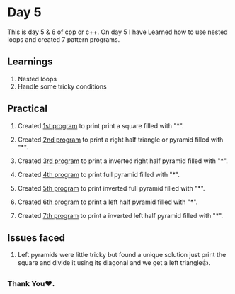 # Day 5

This is day 5 & 6 of cpp or c++. On day 5 I have Learned how to use nested loops and created 7 pattern programs. 

## Learnings

1. Nested loops
1. Handle some tricky conditions

## Practical

1. Created [1st program](https://github.com/imganpat/30DaysOfCpp/blob/main/Day%2005%20%26%2006-%20Pattern%20Programs/01_solid_square.cpp) to print print a square filled with "\*".

1. Created [2nd program](https://github.com/imganpat/30DaysOfCpp/blob/main/Day%2005%20%26%2006-%20Pattern%20Programs/02_right_half_pyramid.cpp) to print a right half triangle or pyramid filled with "\*".

1. Created [3rd program](https://github.com/imganpat/30DaysOfCpp/blob/main/Day%2005%20%26%2006-%20Pattern%20Programs/03_inverted_right_half_pyramid.cpp) to print a inverted right half pyramid filled with "\*".

1. Created [4th program](https://github.com/imganpat/30DaysOfCpp/blob/main/Day%2005%20%26%2006-%20Pattern%20Programs/04_full_pyramid.cpp) to print full pyramid filled with "\*".

1. Created [5th program](https://github.com/imganpat/30DaysOfCpp/blob/main/Day%2005%20%26%2006-%20Pattern%20Programs/05_inverted_full_pyramid.cpp) to print inverted full pyramid filled with "\*".

1. Created [6th program](https://github.com/imganpat/30DaysOfCpp/blob/main/Day%2005%20%26%2006-%20Pattern%20Programs/06_left_half_pyramid.cpp) to print a left half pyramid filled with "\*".

1. Created [7th program](https://github.com/imganpat/30DaysOfCpp/blob/main/Day%2005%20%26%2006-%20Pattern%20Programs/07_inverted_left_half_pyramid.cpp) to print a inverted left half pyramid filled with "\*".


## Issues faced

1. Left pyramids were little tricky but found a unique solution just print the square and divide it using its diagonal and we get a left triangle👍.

### Thank You❤️.
